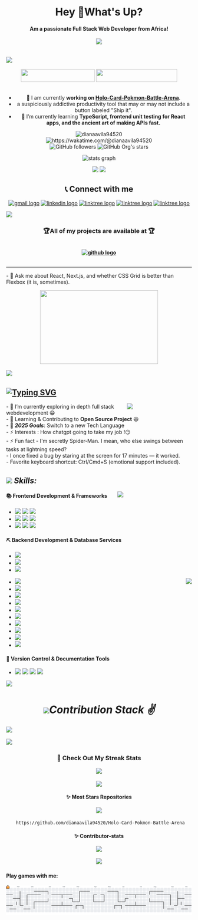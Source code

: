  <!-- Banner & Links -->

<h1 align="center">Hey 👋What's Up?</h1>

<h4 align="center">Am a  passionate Full Stack Web Developer from Africa!</h4>

<div align="center">
  <img height="200" src="https://c.tenor.com/5fTXcbu5_x0AAAAd/tenor.gif"  />
</div>
<br clear="both">

![](https://hit.yhype.me/github/profile?account_id=61287791)

<div align="center">
<a href = "#cv" ><img src="https://img.shields.io/badge/My%20CV-%40DIANA-blue" width="200" height="35"></a>
<a href = "https://github.com/dianaavila94520" ><img src="https://img.shields.io/badge/Website-My%20Portfolio-red" width="220" height="35"></a>
</div>

 <!-- Banner & Links -->

 <!-- Heading and BIO -->
<br>
<div align="center" width="150px">

- 🔭 I am currently <b>working on </b> **[Holo-Card-Pokmon-Battle-Arena](https://github.com/dianaavila94520/Holo-Card-Pokmon-Battle-Arena)**.
- a suspiciously addictive productivity tool that may or may not include a button labeled "Ship it". <br />
- 🌱 I’m currently learning **TypeScript, frontend unit testing for React apps, and the ancient art of making APIs fast.** <br />

</div>

 <!-- Heading and BIO -->

 <!-- Profile Views - Waka Time Stats - Followers & Stars -->

<p align='center'>
<img src="https://komarev.com/ghpvc/?username=dianaavila94520&label=Profile%20views&color=0e75b6&style=flat" alt="dianaavila94520" /> <br>
<a herf = "https://wakatime.com/@dianaavila94520"> <img src="https://wakatime.com/badge/user/956d8c63-e07e-46bf-b197-9bbb31d68aa9.svg" alt="https://wakatime.com/@dianaavila94520" /> </a> 
<br>
<img alt="GitHub followers" src="https://img.shields.io/github/followers/dianaavila94520"> <img alt="GitHub Org's stars" src="https://img.shields.io/github/stars/dianaavila94520">
</p>

 <!-- Profile Views - Waka Time Stats - Followers & Stars -->

 <!-- Github Readme Stats -->
<p align='center'>
<img src="https://github-readme-stats.vercel.app/api?username=dianaavila94520&rank_icon=percentile&show=prs_merged,prs_merged_percentage&theme=monokai"  width="45%" alt="stats graph"  />
</p>
 <!-- Github Readme Stats -->
  <!-- Github Profile Summary Cards -->
<p align="center">
<img width="40%" src="http://github-profile-summary-cards.vercel.app/api/cards/repos-per-language?username=dianaavila94520&theme=monokai"  />
<img width="40%" src="http://github-profile-summary-cards.vercel.app/api/cards/most-commit-language?username=dianaavila94520&theme=monokai"  />
</p>

  <!-- Github Profile Summary Cards -->

<!-- Contact Section -->

<div align="center">

## 📞 Connect with me

<p align="center" >
<a href="mailto:dianaavila94520@gmail.com?subject=Want%20to%20contact%20you%20from%20github"><img src="https://raw.githubusercontent.com/maurodesouza/profile-readme-generator/master/src/assets/icons/social/gmail/default.svg" width="42" height="30" alt="gmail logo"/></a>
<a href="https://www.linkedin.com/dianaavila94520/"><img src="https://raw.githubusercontent.com/maurodesouza/profile-readme-generator/master/src/assets/icons/social/linkedin/default.svg" width="42" height="30" alt="linkedin logo"  /></a>
<a href="https://linktr.ee/dianaavila94520" ><img src="https://raw.githubusercontent.com/maurodesouza/profile-readme-generator/master/src/assets/icons/social/linktree/default.svg" width="42" height="30" alt="linktree logo"  /></a>
<a href="https://stackoverflow.com/users/13511410/dianaavila94520" ><img src="https://raw.githubusercontent.com/rahuldkjain/github-profile-readme-generator/master/src/images/icons/Social/stack-overflow.svg" width="42" height="30" alt="linktree logo"  /></a>
<a href="https://leetcode.com/dianaavila94520/" ><img src="https://raw.githubusercontent.com/rahuldkjain/github-profile-readme-generator/master/src/images/icons/Social/leet-code.svg" width="42" height="30" alt="linktree logo"  /></a>

</p>

</div>
<!-- Contact Section -->

<!-- Achievement Corner -->
<img src="https://user-images.githubusercontent.com/73097560/115834477-dbab4500-a447-11eb-908a-139a6edaec5c.gif">
<!--Hacktober Fest-->
<h3 align="center"><b>🏆All of my projects are available at  🏆</b> </h2> 
<br>
<div align="center"><b><a href="https://github.com/dianaavila94520?tab=repositories" ><img src="https://raw.githubusercontent.com/rahuldkjain/github-profile-readme-generator/master/src/images/icons/Social/github.svg" width="52" height="40" alt="github logo"  /></a> </b> </div><br>

 <!--Hacktober Fest-->
<hr>
 <!--Google Foobar -->
- 💬 Ask me about React, Next.js, and whether CSS Grid is better than Flexbox (it is, sometimes).
 <!--Google Foobar -->
<br>
 <!-- Achievement Corner -->

 <!-- Banners 2nd Phase -->
<p align='center'>
<img src="https://user-images.githubusercontent.com/74038190/212750155-3ceddfbd-19d3-40a3-87af-8d329c8323c4.gif" width="320px" height="200">
</p>
 <!-- Banners 2nd Phase -->
 <img src="https://user-images.githubusercontent.com/73097560/115834477-dbab4500-a447-11eb-908a-139a6edaec5c.gif">
 <!-- Typewriting Introduction -->

## [![Typing SVG](https://readme-typing-svg.demolab.com?font=Fira+Code&weight=600&size=22&pause=1000&color=51C1F7&width=470&lines=I'm+a+Software+Engineer+Student;I+am+also+a+Software+Developer+;Love+to+take+Photos+and+write+blogs)](https://git.io/typing-svg)

 <!-- Typewriting Introduction -->

 <!-- Banners 3rd Phase : About Me -->
<p align = 'right'>
<img align='right' src="https://media.giphy.com/media/ZVik7pBtu9dNS/giphy.gif" width="35%">
</p>
 <!-- Banners 3rd Phase : About Me -->

 <!-- About Me -->
<p align='left'>
- 🌱 I’m currently exploring in depth full stack webdevelopment 😁<br>
- 👯 Learning & Contributing to <b>Open Source Project</b> 😃<br>
- 🥅 <i><b>2025 Goals</b></i>: Switch to a new Tech Language <br>
- ⚡ Interests : How chatgpt going to take my job !😏<br>
- ⚡ Fun fact
-  I'm secretly Spider‑Man. I mean, who else swings between tasks at lightning speed?<br>
- I once fixed a bug by staring at the screen for 17 minutes — it worked.<br>
-  Favorite keyboard shortcut: Ctrl/Cmd+S (emotional support included).
</p>
 <!-- About Me -->

<!-- Skill Section -->

## <img src="https://media2.giphy.com/media/QssGEmpkyEOhBCb7e1/giphy.gif?cid=ecf05e47a0n3gi1bfqntqmob8g9aid1oyj2wr3ds3mg700bl&rid=giphy.gif" width ="27"><i> Skills: </i>

<!-- Banners 4th Phase : SpiderMan -->
<p align = 'right'>
<img align='right' src="https://media.tenor.com/fOD0TBLKQg8AAAAi/spider-man-no-way-home-marvel-studios.gif" width="40%">
</p>
<!-- Banners 4th Phase : SpiderMan -->

#### 📚 Frontend Development & Frameworks

- ![](https://ziadoua.github.io/m3-Markdown-Badges/badges/HTML/html1.svg)
  ![](https://ziadoua.github.io/m3-Markdown-Badges/badges/CSS/css2.svg)
  ![](https://ziadoua.github.io/m3-Markdown-Badges/badges/Javascript/javascript3.svg)
- ![](https://ziadoua.github.io/m3-Markdown-Badges/badges/TypeScript/typescript1.svg)
  ![](https://ziadoua.github.io/m3-Markdown-Badges/badges/React/react2.svg)
  ![](https://ziadoua.github.io/m3-Markdown-Badges/badges/NextJS/nextjs3.svg)
- ![](https://ziadoua.github.io/m3-Markdown-Badges/badges/TailwindCSS/tailwindcss1.svg)
  ![](https://ziadoua.github.io/m3-Markdown-Badges/badges/Bootstrap/bootstrap2.svg)
  ![](https://ziadoua.github.io/m3-Markdown-Badges/badges/Axios/axios2.svg)

#### ⛏️ Backend Development & Database Services

- ![](https://ziadoua.github.io/m3-Markdown-Badges/badges/NodeJS/nodejs2.svg)
- ![](https://ziadoua.github.io/m3-Markdown-Badges/badges/Express/express3.svg)
- ![](https://ziadoua.github.io/m3-Markdown-Badges/badges/Prisma/prisma1.svg)

<img align="right" height="200" src="https://c.tenor.com/xtjwnNUUUo8AAAAC/tenor.gif"  />

- ![](https://ziadoua.github.io/m3-Markdown-Badges/badges/MySQL/mysql3.svg)
- ![](https://ziadoua.github.io/m3-Markdown-Badges/badges/MongoDB/mongodb1.svg)
- ![](https://ziadoua.github.io/m3-Markdown-Badges/badges/PostgreSQL/postgresql3.svg)
- ![](https://ziadoua.github.io/m3-Markdown-Badges/badges/Python/python3.svg)
- ![](https://ziadoua.github.io/m3-Markdown-Badges/badges/Postman/postman1.svg)
- ![](https://ziadoua.github.io/m3-Markdown-Badges/badges/Docker/docker3.svg)
- ![](https://ziadoua.github.io/m3-Markdown-Badges/badges/Linux/linux2.svg)
- ![](https://ziadoua.github.io/m3-Markdown-Badges/badges/NestJS/nestjs1.svg)
- ![](https://ziadoua.github.io/m3-Markdown-Badges/badges/Jest/jest2.svg)
- ![](https://ziadoua.github.io/m3-Markdown-Badges/badges/Supabase/supabase1.svg)

#### 🚦 Version Control & Documentation Tools

- ![](https://ziadoua.github.io/m3-Markdown-Badges/badges/Git/git1.svg)
  ![](https://ziadoua.github.io/m3-Markdown-Badges/badges/Github/github1.svg)
  ![](https://ziadoua.github.io/m3-Markdown-Badges/badges/Markdown/markdown3.svg)
  ![](https://ziadoua.github.io/m3-Markdown-Badges/badges/Figma/figma1.svg)

<!-- Skill Section -->

<img src="https://user-images.githubusercontent.com/73097560/115834477-dbab4500-a447-11eb-908a-139a6edaec5c.gif">

<!-- Contribution Stack -->
<h1 align="center"><b><i><img src="https://media.giphy.com/media/iY8CRBdQXODJSCERIr/giphy.gif" width="35">Contribution Stack ✌️</i></b> </h1>

<!-- Contribution Statistics and Visuals -->

![](https://github-readme-activity-graph.vercel.app/graph?username=dianaavila94520&theme=tokyo-day)

<!-- Contribution Statistics and Visuals -->

<img src="https://user-images.githubusercontent.com/73097560/115834477-dbab4500-a447-11eb-908a-139a6edaec5c.gif">
<!-- Contribution Stack -->

<!-- Photography Section -->
<div align="center">
<h3> 📱 Check Out My Streak Stats</h3>

 
<div align="center">
  <img src="https://streak-stats.demolab.com?user=dianaavila94520&locale=en&mode=daily&theme=dracula&hide_border=false&border_radius=5&order= 
</div>
<img src="https://user-images.githubusercontent.com/73097560/115834477-dbab4500-a447-11eb-908a-139a6edaec5c.gif">

<!-- Footer -->
<p align='center'>
<img align='center' src= "https://media.tenor.com/ivIQbWI5qe8AAAAi/spider-man-no-way-home-marvel-studios.gif" width="300px"  >
</p>
<!-- Footer -->

<!-- Projects and Repository -->

<div align='center'>

<h4 align="center"> ✨ Most Stars Repositories</h4>

![](https://m3-markdown-badges.vercel.app/stars/1/1/dianaavila94520/Holo-Card-Pokmon-Battle-Arena)

     https://github.com/dianaavila94520/Holo-Card-Pokmon-Battle-Arena

<h4 align="center"> ✨ Contributor-stats </h4>

![](https://github-contributor-stats.vercel.app/api?username=dianaavila94520&limit=5&theme=dark&combine_all_yearly_contributions=true)

<img src="https://user-images.githubusercontent.com/73097560/115834477-dbab4500-a447-11eb-908a-139a6edaec5c.gif">

<h4 align="left">Play games with me:</h4>

<picture>
  <source media="(prefers-color-scheme: dark)" srcset="https://raw.githubusercontent.com/dianaavila94520/dianaavila94520/output/pacman-contribution-graph-dark.svg">
  <source media="(prefers-color-scheme: light)" srcset="https://raw.githubusercontent.com/dianaavila94520/dianaavila94520/output/pacman-contribution-graph.svg">
  <img alt="pacman contribution graph" src="https://raw.githubusercontent.com/dianaavila94520/dianaavila94520/output/pacman-contribution-graph.svg">
</picture>

